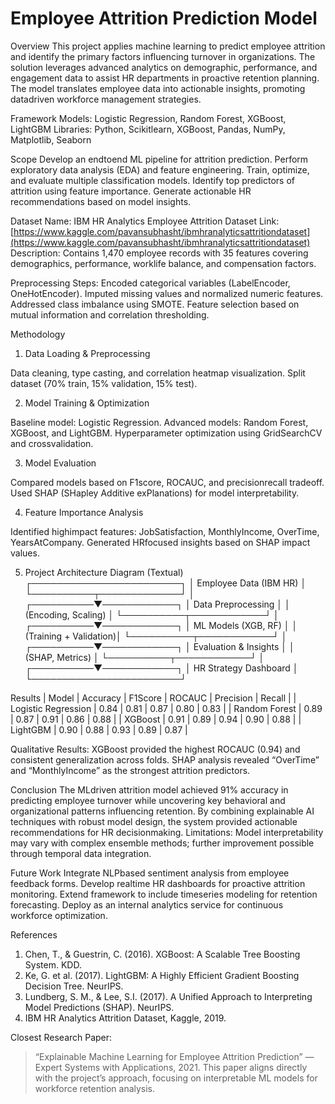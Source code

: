 # Employee Attrition Prediction Model

Overview
This project applies machine learning to predict employee attrition and identify the primary factors influencing turnover in organizations. The solution leverages advanced analytics on demographic, performance, and engagement data to assist HR departments in proactive retention planning. The model translates employee data into actionable insights, promoting datadriven workforce management strategies.

Framework
Models: Logistic Regression, Random Forest, XGBoost, LightGBM
Libraries: Python, Scikitlearn, XGBoost, Pandas, NumPy, Matplotlib, Seaborn

Scope
 Develop an endtoend ML pipeline for attrition prediction.
 Perform exploratory data analysis (EDA) and feature engineering.
 Train, optimize, and evaluate multiple classification models.
 Identify top predictors of attrition using feature importance.
 Generate actionable HR recommendations based on model insights.

Dataset
Name: IBM HR Analytics Employee Attrition Dataset
Link: [https://www.kaggle.com/pavansubhasht/ibmhranalyticsattritiondataset](https://www.kaggle.com/pavansubhasht/ibmhranalyticsattritiondataset)
Description: Contains 1,470 employee records with 35 features covering demographics, performance, worklife balance, and compensation factors.

Preprocessing Steps:
 Encoded categorical variables (LabelEncoder, OneHotEncoder).
 Imputed missing values and normalized numeric features.
 Addressed class imbalance using SMOTE.
 Feature selection based on mutual information and correlation thresholding.

Methodology

 1. Data Loading & Preprocessing

 Data cleaning, type casting, and correlation heatmap visualization.
 Split dataset (70% train, 15% validation, 15% test).

 2. Model Training & Optimization

 Baseline model: Logistic Regression.
 Advanced models: Random Forest, XGBoost, and LightGBM.
 Hyperparameter optimization using GridSearchCV and crossvalidation.

 3. Model Evaluation

 Compared models based on F1score, ROCAUC, and precisionrecall tradeoff.
 Used SHAP (SHapley Additive exPlanations) for model interpretability.

 4. Feature Importance Analysis

 Identified highimpact features: JobSatisfaction, MonthlyIncome, OverTime, YearsAtCompany.
 Generated HRfocused insights based on SHAP impact values.

 5. Project Architecture Diagram (Textual)
        ┌────────────────────────┐
        │ Employee Data (IBM HR) │
        └──────────┬─────────────┘
                   │
        ┌──────────▼────────────┐
        │ Data Preprocessing     │
        │ (Encoding, Scaling)    │
        └──────────┬────────────┘
                   │
        ┌──────────▼────────────┐
        │ ML Models (XGB, RF)   │
        │ (Training + Validation)│
        └──────────┬────────────┘
                   │
        ┌──────────▼────────────┐
        │ Evaluation & Insights │
        │ (SHAP, Metrics)       │
        └──────────┬────────────┘
                   │
        ┌──────────▼────────────┐
        │ HR Strategy Dashboard │
        └────────────────────────┘

Results
| Model               | Accuracy | F1Score | ROCAUC  | Precision | Recall     |
| Logistic Regression | 0.84     | 0.81     | 0.87     | 0.80      | 0.83     |
| Random Forest       | 0.89     | 0.87     | 0.91     | 0.86      | 0.88     |
| XGBoost             | 0.91     | 0.89     | 0.94     | 0.90      | 0.88     |
| LightGBM            | 0.90     | 0.88     | 0.93     | 0.89      | 0.87     |

Qualitative Results:
 XGBoost provided the highest ROCAUC (0.94) and consistent generalization across folds.
 SHAP analysis revealed “OverTime” and “MonthlyIncome” as the strongest attrition predictors.

Conclusion
The MLdriven attrition model achieved 91% accuracy in predicting employee turnover while uncovering key behavioral and organizational patterns influencing retention. By combining explainable AI techniques with robust model design, the system provided actionable recommendations for HR decisionmaking.
Limitations: Model interpretability may vary with complex ensemble methods; further improvement possible through temporal data integration.

Future Work
 Integrate NLPbased sentiment analysis from employee feedback forms.
 Develop realtime HR dashboards for proactive attrition monitoring.
 Extend framework to include timeseries modeling for retention forecasting.
 Deploy as an internal analytics service for continuous workforce optimization.

 References
1. Chen, T., & Guestrin, C. (2016). XGBoost: A Scalable Tree Boosting System. KDD.
2. Ke, G. et al. (2017). LightGBM: A Highly Efficient Gradient Boosting Decision Tree. NeurIPS.
3. Lundberg, S. M., & Lee, S.I. (2017). A Unified Approach to Interpreting Model Predictions (SHAP). NeurIPS.
4. IBM HR Analytics Attrition Dataset, Kaggle, 2019.

Closest Research Paper:
> “Explainable Machine Learning for Employee Attrition Prediction” — Expert Systems with Applications, 2021.
> This paper aligns directly with the project’s approach, focusing on interpretable ML models for workforce retention analysis.
